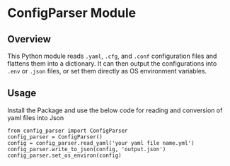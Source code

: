 # ConfigParser Module

## Overview
This Python module reads `.yaml`, `.cfg`, and `.conf` configuration files and flattens them into a dictionary. It can then output the configurations into `.env` or `.json` files, or set them directly as OS environment variables.

## Usage
Install the Package and
use the below code for reading and conversion of yaml files into Json

    from config_parser import ConfigParser
    config_parser = ConfigParser()
    config = config_parser.read_yaml('your yaml file name.yml')
    config_parser.write_to_json(config, 'output.json')
    config_parser.set_os_environ(config)
